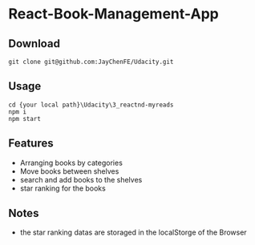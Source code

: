 # React-Book-Management-App

## Download

```git
git clone git@github.com:JayChenFE/Udacity.git
```

## Usage

```git
cd {your local path}\Udacity\3_reactnd-myreads
npm i
npm start
```

## Features

- Arranging books by categories
- Move books between shelves
- search  and add books to the shelves
- star ranking for the books

## Notes

- the star ranking datas are storaged in the localStorge of the Browser
